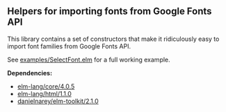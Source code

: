 ## Helpers for importing fonts from Google Fonts API

This library contains a set of constructors that make it ridiculously easy to
import font families from Google Fonts API. 

See
[examples/SelectFont.elm](https://github.com/danielnarey/elm-font-import/tree/master/examples)
for a full working example.

__Dependencies:__
- [elm-lang/core/4.0.5](http://package.elm-lang.org/packages/elm-lang/core/4.0.5)
- [elm-lang/html/1.1.0](http://package.elm-lang.org/packages/elm-lang/html/1.1.0)
- [danielnarey/elm-toolkit/2.1.0](http://package.elm-lang.org/packages/danielnarey/elm-toolkit/2.1.0)

